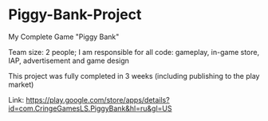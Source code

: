 # Piggy-Bank-Project
My Complete Game "Piggy Bank"

Team size: 2 people;
I am responsible for all code: gameplay, in-game store, IAP, advertisement and game design

This project was fully completed in 3 weeks (including publishing to the play market)

Link: https://play.google.com/store/apps/details?id=com.CringeGamesLS.PiggyBank&hl=ru&gl=US
